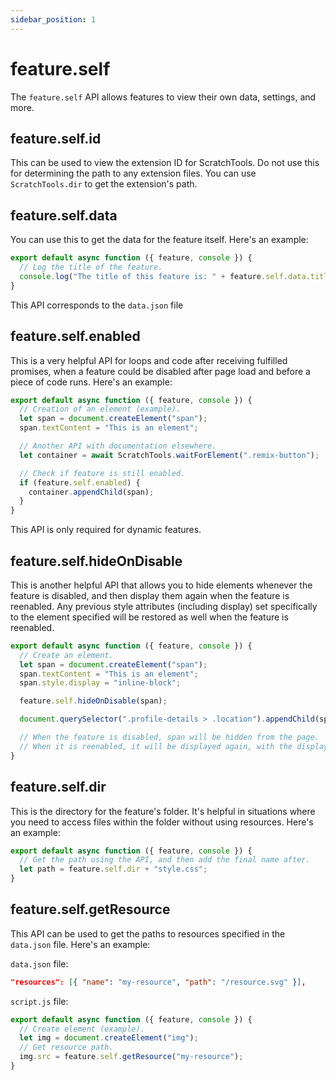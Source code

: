 ```yaml
---
sidebar_position: 1
---
```


# feature.self

The `feature.self` API allows features to view their own data, settings, and more.

## feature.self.id

This can be used to view the extension ID for ScratchTools. Do not use this for determining the path to any extension files. You can use `ScratchTools.dir` to get the extension's path.

## feature.self.data

You can use this to get the data for the feature itself. Here's an example:

```js
export default async function ({ feature, console }) {
  // Log the title of the feature.
  console.log("The title of this feature is: " + feature.self.data.title);
}
```

This API corresponds to the `data.json` file

## feature.self.enabled

This is a very helpful API for loops and code after receiving fulfilled promises, when a feature could be disabled after page load and before a piece of code runs. Here's an example:

```js
export default async function ({ feature, console }) {
  // Creation of an element (example).
  let span = document.createElement("span");
  span.textContent = "This is an element";

  // Another API with documentation elsewhere.
  let container = await ScratchTools.waitForElement(".remix-button");

  // Check if feature is still enabled.
  if (feature.self.enabled) {
    container.appendChild(span);
  }
}
```

This API is only required for dynamic features.

## feature.self.hideOnDisable

This is another helpful API that allows you to hide elements whenever the feature is disabled, and then display them again when the feature is reenabled. Any previous style attributes (including display) set specifically to the element specified will be restored as well when the feature is reenabled.

```js
export default async function ({ feature, console }) {
  // Create an element.
  let span = document.createElement("span");
  span.textContent = "This is an element";
  span.style.display = "inline-block";

  feature.self.hideOnDisable(span);

  document.querySelector(".profile-details > .location").appendChild(span);

  // When the feature is disabled, span will be hidden from the page.
  // When it is reenabled, it will be displayed again, with the display attribute set to inline-block.
}
```

## feature.self.dir

This is the directory for the feature's folder. It's helpful in situations where you need to access files within the folder without using resources. Here's an example:

```js
export default async function ({ feature, console }) {
  // Get the path using the API, and then add the final name after.
  let path = feature.self.dir + "style.css";
}
```

## feature.self.getResource

This API can be used to get the paths to resources specified in the `data.json` file. Here's an example:

`data.json` file:

```json
"resources": [{ "name": "my-resource", "path": "/resource.svg" }],
```

`script.js` file:

```js
export default async function ({ feature, console }) {
  // Create element (example).
  let img = document.createElement("img");
  // Get resource path.
  img.src = feature.self.getResource("my-resource");
}
```